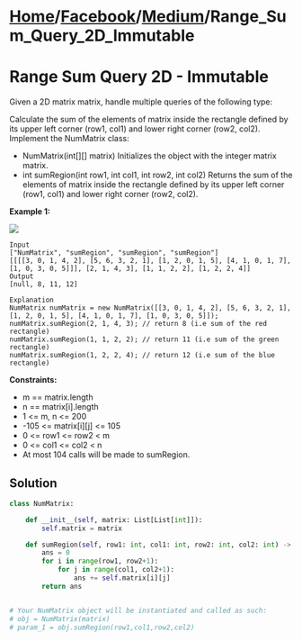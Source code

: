 # [Home](./../..)/[Facebook](./..)/[Medium](./)/Range_Sum_Query_2D_Immutable
<h1>Range Sum Query 2D - Immutable</h1>

<p>
Given a 2D matrix matrix, handle multiple queries of the following type:

Calculate the sum of the elements of matrix inside the rectangle defined by its upper left corner (row1, col1) and lower right corner (row2, col2).
Implement the NumMatrix class:
</p>

- NumMatrix(int[][] matrix) Initializes the object with the integer matrix matrix.
- int sumRegion(int row1, int col1, int row2, int col2) Returns the sum of the elements of matrix inside the rectangle defined by its upper left corner (row1, col1) and lower right corner (row2, col2).

<b>Example 1:</b>

<img src="https://assets.leetcode.com/uploads/2021/03/14/sum-grid.jpg">

    Input
    ["NumMatrix", "sumRegion", "sumRegion", "sumRegion"]
    [[[[3, 0, 1, 4, 2], [5, 6, 3, 2, 1], [1, 2, 0, 1, 5], [4, 1, 0, 1, 7], [1, 0, 3, 0, 5]]], [2, 1, 4, 3], [1, 1, 2, 2], [1, 2, 2, 4]]
    Output
    [null, 8, 11, 12]

    Explanation
    NumMatrix numMatrix = new NumMatrix([[3, 0, 1, 4, 2], [5, 6, 3, 2, 1], [1, 2, 0, 1, 5], [4, 1, 0, 1, 7], [1, 0, 3, 0, 5]]);
    numMatrix.sumRegion(2, 1, 4, 3); // return 8 (i.e sum of the red rectangle)
    numMatrix.sumRegion(1, 1, 2, 2); // return 11 (i.e sum of the green rectangle)
    numMatrix.sumRegion(1, 2, 2, 4); // return 12 (i.e sum of the blue rectangle)
    
<b>Constraints:</b>

- m == matrix.length
- n == matrix[i].length
- 1 <= m, n <= 200
- -105 <= matrix[i][j] <= 105
- 0 <= row1 <= row2 < m
- 0 <= col1 <= col2 < n
- At most 104 calls will be made to sumRegion.

<h2>Solution</h2>

```python
class NumMatrix:

    def __init__(self, matrix: List[List[int]]):
        self.matrix = matrix

    def sumRegion(self, row1: int, col1: int, row2: int, col2: int) -> int:
        ans = 0
        for i in range(row1, row2+1):
            for j in range(col1, col2+1):
                ans += self.matrix[i][j]
        return ans


# Your NumMatrix object will be instantiated and called as such:
# obj = NumMatrix(matrix)
# param_1 = obj.sumRegion(row1,col1,row2,col2)
```
